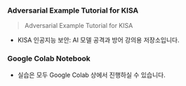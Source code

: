 ### Adversarial Example Tutorial for KISA

> Adversarial Example Tutorial for KISA
* KISA 인공지능 보안: AI 모델 공격과 방어 강의용 저장소입니다.

### Google Colab Notebook

* 실습은 모두 Google Colab 상에서 진행하실 수 있습니다.
